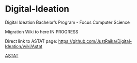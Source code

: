 # Digital-Ideation
Digital Ideation Bachelor’s Program - Focus Computer Science

Migration Wiki to here IN PROGRESS

Direct link to ASTAT page: https://github.com/JustRaika/Digital-Ideation/wiki/Astat

[ASTAT](https://justraika.github.io/Digital-Ideation/static-wiki/astat/Astat.html)
